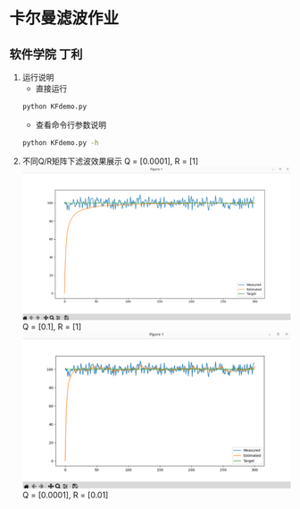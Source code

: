 # 卡尔曼滤波作业
## 软件学院 丁利

1. 运行说明
   - 直接运行
    ```cmd
    python KFdemo.py
    ```
   - 查看命令行参数说明
    ```cmd
    python KFdemo.py -h
    ```
2. 不同Q/R矩阵下滤波效果展示
   Q = [0.0001], R = [1]
   ![Alt text](images/Q0.0001R1.png)
   Q = [0.1], R = [1]
   ![Alt text](images/Q0.1R1.png)
   Q = [0.0001], R = [0.01]
